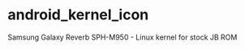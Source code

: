 android_kernel_icon
===================

Samsung Galaxy Reverb SPH-M950 - Linux kernel for stock JB ROM
